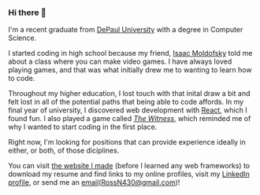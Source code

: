 ### Hi there 👋

I'm a recent graduate from [DePaul University](https://www.DePaul.edu) with a degree in Computer Science.

I started coding in high school because my friend, [Isaac Moldofsky](https://github.com/ismcodes) told me about a class where you can make video games.
I have always loved playing games, and that was what initially drew me to wanting to learn how to code.

Throughout my higher education, I lost touch with that inital draw a bit and felt lost in all of the potential paths that being able to code affords.
In my final year of university, I discovered web development with [React](https://reactjs.org/), which I found fun.
I also played a game called [*The Witness*](http://the-witness.net/), which reminded me of why I wanted to start coding in the first place.

Right now, I'm looking for positions that can provide experience ideally in either, or both, of those diciplines.

You can visit [the website I made](https://RossNelson.me) (before I learned any web frameworks) to download my resume and find links to my online profiles, visit my [LinkedIn profile](https://www.LinkedIn.com/in/RossNel), or send me an [email](mailto:RossN430@gmail.com)(RossN430@gmail.com)!

<!--
**Rossmallow/Rossmallow** is a ✨ _special_ ✨ repository because its `README.md` (this file) appears on your GitHub profile.

Here are some ideas to get you started:

- 🔭 I’m currently working on ...
- 🌱 I’m currently learning ...
- 👯 I’m looking to collaborate on ...
- 🤔 I’m looking for help with ...
- 💬 Ask me about ...
- 📫 How to reach me: ...
- 😄 Pronouns: ...
- ⚡ Fun fact: ...
-->
